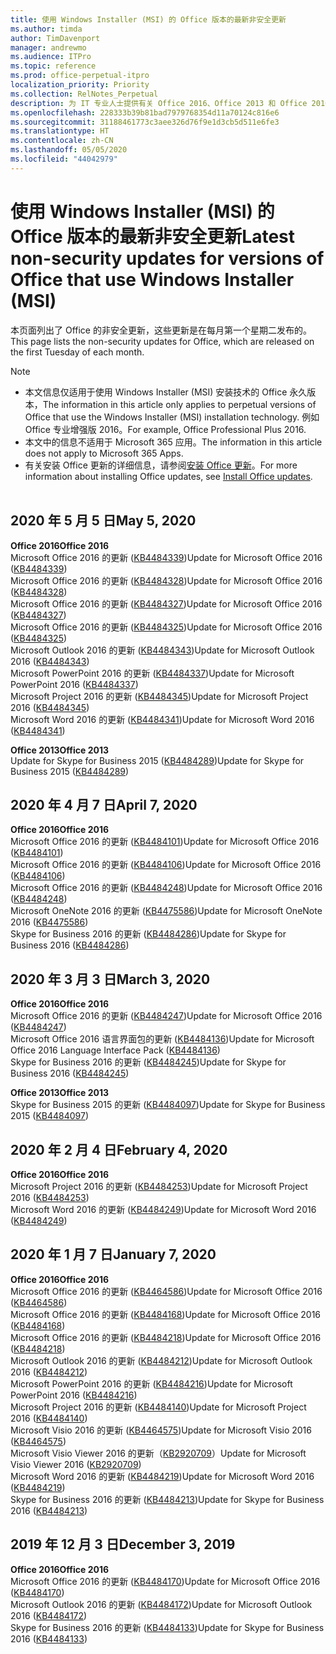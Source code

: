 ```yaml
---
title: 使用 Windows Installer (MSI) 的 Office 版本的最新非安全更新
ms.author: timda
author: TimDavenport
manager: andrewmo
ms.audience: ITPro
ms.topic: reference
ms.prod: office-perpetual-itpro
localization_priority: Priority
ms.collection: RelNotes_Perpetual
description: 为 IT 专业人士提供有关 Office 2016、Office 2013 和 Office 2010 永久版本的最新非安全更新信息的链接
ms.openlocfilehash: 228333b39b81bad7979768354d11a70124c816e6
ms.sourcegitcommit: 31188461773c3aee326d76f9e1d3cb5d511e6fe3
ms.translationtype: HT
ms.contentlocale: zh-CN
ms.lasthandoff: 05/05/2020
ms.locfileid: "44042979"
---
```

# <a name="latest-non-security-updates-for-versions-of-office-that-use-windows-installer-msi"></a><span data-ttu-id="87d80-103">使用 Windows Installer (MSI) 的 Office 版本的最新非安全更新</span><span class="sxs-lookup"><span data-stu-id="87d80-103">Latest non-security updates for versions of Office that use Windows Installer (MSI)</span></span>

<span data-ttu-id="87d80-104">本页面列出了 Office 的非安全更新，这些更新是在每月第一个星期二发布的。</span><span class="sxs-lookup"><span data-stu-id="87d80-104">This page lists the non-security updates for Office, which are released on the first Tuesday of each month.</span></span>

> [!NOTE]
> - <span data-ttu-id="87d80-105">本文信息仅适用于使用 Windows Installer (MSI) 安装技术的 Office 永久版本，</span><span class="sxs-lookup"><span data-stu-id="87d80-105">The information in this article only applies to perpetual versions of Office that use the Windows Installer (MSI) installation technology.</span></span> <span data-ttu-id="87d80-106">例如 Office 专业增强版 2016。</span><span class="sxs-lookup"><span data-stu-id="87d80-106">For example, Office Professional Plus 2016.</span></span>
> - <span data-ttu-id="87d80-107">本文中的信息不适用于 Microsoft 365 应用。</span><span class="sxs-lookup"><span data-stu-id="87d80-107">The information in this article does not apply to Microsoft 365 Apps.</span></span>
> - <span data-ttu-id="87d80-108">有关安装 Office 更新的详细信息，请参阅[安装 Office 更新](https://support.office.com/article/2ab296f3-7f03-43a2-8e50-46de917611c5)。</span><span class="sxs-lookup"><span data-stu-id="87d80-108">For more information about installing Office updates, see [Install Office updates](https://support.office.com/article/2ab296f3-7f03-43a2-8e50-46de917611c5).</span></span>
<br/><br/>

## <a name="may-5-2020"></a><span data-ttu-id="87d80-109">2020 年 5 月 5 日</span><span class="sxs-lookup"><span data-stu-id="87d80-109">May 5, 2020</span></span>

<span data-ttu-id="87d80-110">**Office 2016**</span><span class="sxs-lookup"><span data-stu-id="87d80-110">**Office 2016**</span></span><br/>
<span data-ttu-id="87d80-111">Microsoft Office 2016 的更新 ([KB4484339](https://support.microsoft.com/help/4484339))</span><span class="sxs-lookup"><span data-stu-id="87d80-111">Update for Microsoft Office 2016 ([KB4484339](https://support.microsoft.com/help/4484339))</span></span><br/> <span data-ttu-id="87d80-112">Microsoft Office 2016 的更新 ([KB4484328](https://support.microsoft.com/help/4484328))</span><span class="sxs-lookup"><span data-stu-id="87d80-112">Update for Microsoft Office 2016 ([KB4484328](https://support.microsoft.com/help/4484328))</span></span><br/> <span data-ttu-id="87d80-113">Microsoft Office 2016 的更新 ([KB4484327](https://support.microsoft.com/help/4484327))</span><span class="sxs-lookup"><span data-stu-id="87d80-113">Update for Microsoft Office 2016 ([KB4484327](https://support.microsoft.com/help/4484327))</span></span><br/> <span data-ttu-id="87d80-114">Microsoft Office 2016 的更新 ([KB4484325](https://support.microsoft.com/help/4484325))</span><span class="sxs-lookup"><span data-stu-id="87d80-114">Update for Microsoft Office 2016 ([KB4484325](https://support.microsoft.com/help/4484325))</span></span><br/> <span data-ttu-id="87d80-115">Microsoft Outlook 2016 的更新 ([KB4484343](https://support.microsoft.com/help/4484343))</span><span class="sxs-lookup"><span data-stu-id="87d80-115">Update for Microsoft Outlook 2016 ([KB4484343](https://support.microsoft.com/help/4484343))</span></span><br/> <span data-ttu-id="87d80-116">Microsoft PowerPoint 2016 的更新 ([KB4484337](https://support.microsoft.com/help/4484337))</span><span class="sxs-lookup"><span data-stu-id="87d80-116">Update for Microsoft PowerPoint 2016 ([KB4484337](https://support.microsoft.com/help/4484337))</span></span><br/> <span data-ttu-id="87d80-117">Microsoft Project 2016 的更新 ([KB4484345](https://support.microsoft.com/help/4484345))</span><span class="sxs-lookup"><span data-stu-id="87d80-117">Update for Microsoft Project 2016 ([KB4484345](https://support.microsoft.com/help/4484345))</span></span><br/> <span data-ttu-id="87d80-118">Microsoft Word 2016 的更新 ([KB4484341](https://support.microsoft.com/help/4484341))</span><span class="sxs-lookup"><span data-stu-id="87d80-118">Update for Microsoft Word 2016 ([KB4484341](https://support.microsoft.com/help/4484341))</span></span><br/> 


<span data-ttu-id="87d80-119">**Office 2013**</span><span class="sxs-lookup"><span data-stu-id="87d80-119">**Office 2013**</span></span><br/>
<span data-ttu-id="87d80-120">Update for Skype for Business 2015 ([KB4484289](https://support.microsoft.com/help/4484289))</span><span class="sxs-lookup"><span data-stu-id="87d80-120">Update for Skype for Business 2015 ([KB4484289](https://support.microsoft.com/help/4484289))</span></span><br/>

## <a name="april-7-2020"></a><span data-ttu-id="87d80-121">2020 年 4 月 7 日</span><span class="sxs-lookup"><span data-stu-id="87d80-121">April 7, 2020</span></span>

<span data-ttu-id="87d80-122">**Office 2016**</span><span class="sxs-lookup"><span data-stu-id="87d80-122">**Office 2016**</span></span><br/>
<span data-ttu-id="87d80-123">Microsoft Office 2016 的更新 ([KB4484101](https://support.microsoft.com/help/4484101))</span><span class="sxs-lookup"><span data-stu-id="87d80-123">Update for Microsoft Office 2016 ([KB4484101](https://support.microsoft.com/help/4484101))</span></span><br/>
<span data-ttu-id="87d80-124">Microsoft Office 2016 的更新 ([KB4484106](https://support.microsoft.com/help/4484106))</span><span class="sxs-lookup"><span data-stu-id="87d80-124">Update for Microsoft Office 2016 ([KB4484106](https://support.microsoft.com/help/4484106))</span></span><br/>
<span data-ttu-id="87d80-125">Microsoft Office 2016 的更新 ([KB4484248](https://support.microsoft.com/help/4484248))</span><span class="sxs-lookup"><span data-stu-id="87d80-125">Update for Microsoft Office 2016 ([KB4484248](https://support.microsoft.com/help/4484248))</span></span><br/>
<span data-ttu-id="87d80-126">Microsoft OneNote 2016 的更新 ([KB4475586](https://support.microsoft.com/help/4475586))</span><span class="sxs-lookup"><span data-stu-id="87d80-126">Update for Microsoft OneNote 2016 ([KB4475586](https://support.microsoft.com/help/4475586))</span></span><br/>
<span data-ttu-id="87d80-127">Skype for Business 2016 的更新 ([KB4484286](https://support.microsoft.com/help/4484286))</span><span class="sxs-lookup"><span data-stu-id="87d80-127">Update for Skype for Business 2016 ([KB4484286](https://support.microsoft.com/help/4484286))</span></span> <br/>


## <a name="march-3-2020"></a><span data-ttu-id="87d80-128">2020 年 3 月 3 日</span><span class="sxs-lookup"><span data-stu-id="87d80-128">March 3, 2020</span></span>

<span data-ttu-id="87d80-129">**Office 2016**</span><span class="sxs-lookup"><span data-stu-id="87d80-129">**Office 2016**</span></span><br/>
<span data-ttu-id="87d80-130">Microsoft Office 2016 的更新 ([KB4484247](https://support.microsoft.com/help/4484247))</span><span class="sxs-lookup"><span data-stu-id="87d80-130">Update for Microsoft Office 2016 ([KB4484247](https://support.microsoft.com/help/4484247))</span></span><br/> <span data-ttu-id="87d80-131">Microsoft Office 2016 语言界面包的更新 ([KB4484136](https://support.microsoft.com/help/4484136))</span><span class="sxs-lookup"><span data-stu-id="87d80-131">Update for Microsoft Office 2016 Language Interface Pack ([KB4484136](https://support.microsoft.com/help/4484136))</span></span><br/>
<span data-ttu-id="87d80-132">Skype for Business 2016 的更新 ([KB4484245](https://support.microsoft.com/help/4484245))</span><span class="sxs-lookup"><span data-stu-id="87d80-132">Update for Skype for Business 2016 ([KB4484245](https://support.microsoft.com/help/4484245))</span></span> <br/>

<span data-ttu-id="87d80-133">**Office 2013**</span><span class="sxs-lookup"><span data-stu-id="87d80-133">**Office 2013**</span></span><br/>
<span data-ttu-id="87d80-134">Skype for Business 2015 的更新 ([KB4484097](https://support.microsoft.com/help/4484097))</span><span class="sxs-lookup"><span data-stu-id="87d80-134">Update for Skype for Business 2015 ([KB4484097](https://support.microsoft.com/help/4484097))</span></span><br/>


## <a name="february-4-2020"></a><span data-ttu-id="87d80-135">2020 年 2 月 4 日</span><span class="sxs-lookup"><span data-stu-id="87d80-135">February 4, 2020</span></span>

<span data-ttu-id="87d80-136">**Office 2016**</span><span class="sxs-lookup"><span data-stu-id="87d80-136">**Office 2016**</span></span><br/>
<span data-ttu-id="87d80-137">Microsoft Project 2016 的更新 ([KB4484253](https://support.microsoft.com/help/4484253))</span><span class="sxs-lookup"><span data-stu-id="87d80-137">Update for Microsoft Project 2016 ([KB4484253](https://support.microsoft.com/help/4484253))</span></span> <br/>
<span data-ttu-id="87d80-138">Microsoft Word 2016 的更新 ([KB4484249](https://support.microsoft.com/help/4484249))</span><span class="sxs-lookup"><span data-stu-id="87d80-138">Update for Microsoft Word 2016 ([KB4484249](https://support.microsoft.com/help/4484249))</span></span> <br/>

## <a name="january-7-2020"></a><span data-ttu-id="87d80-139">2020 年 1 月 7 日</span><span class="sxs-lookup"><span data-stu-id="87d80-139">January 7, 2020</span></span>

<span data-ttu-id="87d80-140">**Office 2016**</span><span class="sxs-lookup"><span data-stu-id="87d80-140">**Office 2016**</span></span><br/>
<span data-ttu-id="87d80-141">Microsoft Office 2016 的更新 ([KB4464586](https://support.microsoft.com/help/4464586))</span><span class="sxs-lookup"><span data-stu-id="87d80-141">Update for Microsoft Office 2016 ([KB4464586](https://support.microsoft.com/help/4464586))</span></span> <br/>
<span data-ttu-id="87d80-142">Microsoft Office 2016 的更新 ([KB4484168](https://support.microsoft.com/help/4484168))</span><span class="sxs-lookup"><span data-stu-id="87d80-142">Update for Microsoft Office 2016 ([KB4484168](https://support.microsoft.com/help/4484168))</span></span> <br/>
<span data-ttu-id="87d80-143">Microsoft Office 2016 的更新 ([KB4484218](https://support.microsoft.com/help/4484218))</span><span class="sxs-lookup"><span data-stu-id="87d80-143">Update for Microsoft Office 2016 ([KB4484218](https://support.microsoft.com/help/4484218))</span></span> <br/>
<span data-ttu-id="87d80-144">Microsoft Outlook 2016 的更新 ([KB4484212](https://support.microsoft.com/help/4484212))</span><span class="sxs-lookup"><span data-stu-id="87d80-144">Update for Microsoft Outlook 2016 ([KB4484212](https://support.microsoft.com/help/4484212))</span></span> <br/>
<span data-ttu-id="87d80-145">Microsoft PowerPoint 2016 的更新 ([KB4484216](https://support.microsoft.com/help/4484216))</span><span class="sxs-lookup"><span data-stu-id="87d80-145">Update for Microsoft PowerPoint 2016 ([KB4484216](https://support.microsoft.com/help/4484216))</span></span> <br/>
<span data-ttu-id="87d80-146">Microsoft Project 2016 的更新 ([KB4484140](https://support.microsoft.com/help/4484140))</span><span class="sxs-lookup"><span data-stu-id="87d80-146">Update for Microsoft Project 2016 ([KB4484140](https://support.microsoft.com/help/4484140))</span></span> <br/>
<span data-ttu-id="87d80-147">Microsoft Visio 2016 的更新 ([KB4464575](https://support.microsoft.com/help/4464575))</span><span class="sxs-lookup"><span data-stu-id="87d80-147">Update for Microsoft Visio 2016 ([KB4464575](https://support.microsoft.com/help/4464575))</span></span> <br/>
<span data-ttu-id="87d80-148">Microsoft Visio Viewer 2016 的更新（[KB2920709](https://support.microsoft.com/help/2920709)）</span><span class="sxs-lookup"><span data-stu-id="87d80-148">Update for Microsoft Visio Viewer 2016 ([KB2920709](https://support.microsoft.com/help/2920709))</span></span> <br/>
<span data-ttu-id="87d80-149">Microsoft Word 2016 的更新 ([KB4484219](https://support.microsoft.com/help/4484219))</span><span class="sxs-lookup"><span data-stu-id="87d80-149">Update for Microsoft Word 2016 ([KB4484219](https://support.microsoft.com/help/4484219))</span></span> <br/>
<span data-ttu-id="87d80-150">Skype for Business 2016 的更新 ([KB4484213](https://support.microsoft.com/help/4484213))</span><span class="sxs-lookup"><span data-stu-id="87d80-150">Update for Skype for Business 2016 ([KB4484213](https://support.microsoft.com/help/4484213))</span></span> <br/>


## <a name="december-3-2019"></a><span data-ttu-id="87d80-151">2019 年 12 月 3 日</span><span class="sxs-lookup"><span data-stu-id="87d80-151">December 3, 2019</span></span>

<span data-ttu-id="87d80-152">**Office 2016**</span><span class="sxs-lookup"><span data-stu-id="87d80-152">**Office 2016**</span></span><br/>
<span data-ttu-id="87d80-153">Microsoft Office 2016 的更新 ([KB4484170](https://support.microsoft.com/help/4484170))</span><span class="sxs-lookup"><span data-stu-id="87d80-153">Update for Microsoft Office 2016 ([KB4484170](https://support.microsoft.com/help/4484170))</span></span> <br/>
<span data-ttu-id="87d80-154">Microsoft Outlook 2016 的更新 ([KB4484172](https://support.microsoft.com/help/4484172))</span><span class="sxs-lookup"><span data-stu-id="87d80-154">Update for Microsoft Outlook 2016 ([KB4484172](https://support.microsoft.com/help/4484172))</span></span> <br/>
<span data-ttu-id="87d80-155">Skype for Business 2016 的更新 ([KB4484133](https://support.microsoft.com/help/4484133))</span><span class="sxs-lookup"><span data-stu-id="87d80-155">Update for Skype for Business 2016 ([KB4484133](https://support.microsoft.com/help/4484133))</span></span> <br/>


